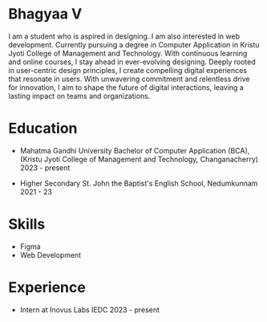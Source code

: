 # Bhagyaa V
I am a student who is aspired in designing. I am also interested in web development. Currently pursuing a degree in Computer Application in Kristu Jyoti College of Management and Technology. With continuous learning and online courses, I stay ahead in ever-evolving designing. Deeply rooted in user-centric design principles, I create compelling digital experiences that resonate in users. With unwavering commitment and relentless drive for innovation, I aim to shape the future of digital interactions, leaving a lasting impact on teams and organizations.


# Education

- Mahatma Gandhi University
  Bachelor of Computer Application
  (BCA), (Kristu Jyoti College of
  Management and Technology,
  Changanacherry) 2023 - present

- Higher Secondary 
  St. John the Baptist's
  English School, Nedumkunnam
  2021 - 23


# Skills

- Figma
- Web Development


# Experience

- Intern at Inovus Labs IEDC 2023 - present
  
